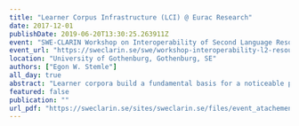 ```yaml
---
title: "Learner Corpus Infrastructure (LCI) @ Eurac Research"
date: 2017-12-01
publishDate: 2019-06-20T13:30:25.263911Z
event: "SWE-CLARIN Workshop on Interoperability of Second Language Resources and Tools"
event_url: "https://sweclarin.se/swe/workshop-interoperability-l2-resources-and-tools"
location: "University of Gothenburg, Gothenburg, SE"
authors: ["Egon W. Stemle"]
all_day: true
abstract: "Learner corpora build a fundamental basis for a noticeable part of the research activities of the Institute for Applied Linguistics. The project aims at enhancing the research potential of the Institute by creating an always more efficient infrastructure for the collection, processing and maintenance of learner corpora."
featured: false
publication: ""
url_pdf: "https://sweclarin.se/sites/sweclarin.se/files/event_atachements/stemle_2017_l2rt-talk.pdf"
---
```


